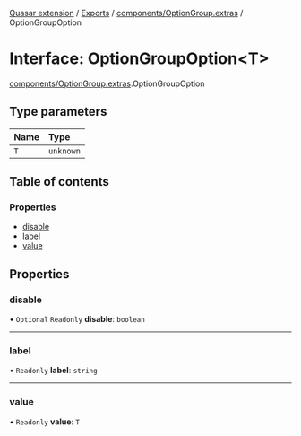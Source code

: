 [Quasar extension](../index.md) / [Exports](../modules.md) / [components/OptionGroup.extras](../modules/components_OptionGroup_extras.md) / OptionGroupOption

# Interface: OptionGroupOption<T\>

[components/OptionGroup.extras](../modules/components_OptionGroup_extras.md).OptionGroupOption

## Type parameters

| Name | Type |
| :------ | :------ |
| `T` | `unknown` |

## Table of contents

### Properties

- [disable](components_OptionGroup_extras.OptionGroupOption.md#disable)
- [label](components_OptionGroup_extras.OptionGroupOption.md#label)
- [value](components_OptionGroup_extras.OptionGroupOption.md#value)

## Properties

### disable

• `Optional` `Readonly` **disable**: `boolean`

___

### label

• `Readonly` **label**: `string`

___

### value

• `Readonly` **value**: `T`
